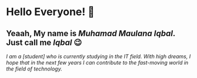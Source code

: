 # Hello Everyone! 👋
## Yeaah, My name is *Muhamad Maulana Iqbal*. Just call me *Iqbal* 😉
_I am a [student] who is currently studying in the IT field. With high dreams, I hope that in the next few years I can contribute to the fast-moving world in the field of technology._

